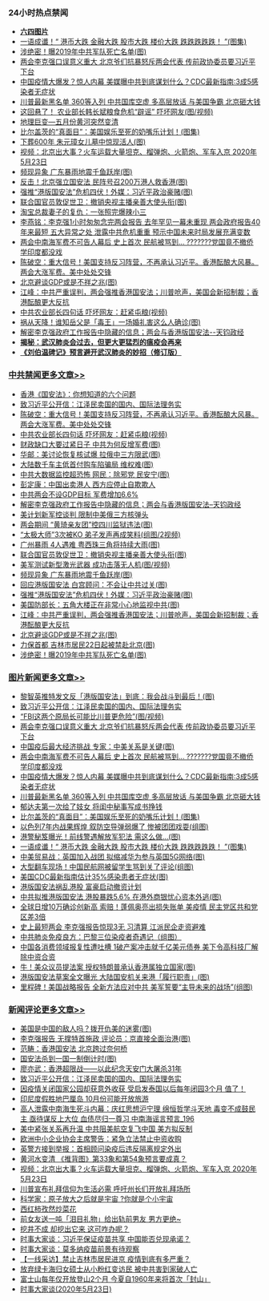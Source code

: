 <div class="catlist">
<h3>24小时热点禁闻</h3>
<ul>
<li><b><a href="64photo" target="_blank">六四图片</a></b></li>
<li><a href="https://github.com/fqnews/bnews/blob/master/topimagenews/20200523/1333071.md">一语成谶！“ 港币大跌 金融大跌 股市大跌 楼价大跌 跌跌跌跌跌！ ”(图集)</a></li>
<li><a href="https://github.com/fqnews/bnews/blob/master/cbnews/20200523/1333184.md">涉绝密！曝2019年中共军队死亡名单(图)</a></li>
<li><a href="https://github.com/fqnews/bnews/blob/master/topimagenews/20200523/1333395.md">两会李克强口误意义重大 北京爷们抗暴怒斥两会代表 传前政协委员要习近平下台</a></li>
<li><a href="https://github.com/fqnews/bnews/blob/master/topimagenews/20200523/1333310.md">中国疫情大爆发？惊人内幕 美媒曝中共到底谋划什么？CDC最新指南:3成5感染者无症状</a></li>
<li><a href="https://github.com/fqnews/bnews/blob/master/topimagenews/20200523/1333279.md">川普最新黑名单 360等入列 中共国库空虚 多高层放话 与美国争霸 北京砸大钱</a></li>
<li><a href="https://github.com/fqnews/bnews/blob/master/cbnews/20200523/1333164.md">这回悬了！ 农业部长韩长斌粮食危机“辟谣” 吓坏网友(图/视频)</a></li>
<li><a href="https://github.com/fqnews/bnews/blob/master/cnnews/20200523/1333226.md">地理巨变—五月份黄河突然变清</a></li>
<li><a href="https://github.com/fqnews/bnews/blob/master/topimagenews/20200523/1333231.md">比尔盖茨的“真面目”：美国娱乐至死的奶嘴乐计划！(图集)</a></li>
<li><a href="https://github.com/fqnews/bnews/blob/master/cnnews/20200523/1333145.md">下葬600年 朱元璋女儿墓中惊现活人(图)</a></li>
<li><a href="https://github.com/fqnews/bnews/blob/master/comments/20200524/1333448.md">视频：北京出大事？火车运载大量坦克、榴弹炮、火箭炮、军车入京 2020年5月23日</a></li>
<li><a href="https://github.com/fqnews/bnews/blob/master/cbnews/20200523/1333252.md">频现异象 广东暴雨地震千鱼跃岸(图)</a></li>
<li><a href="https://github.com/fqnews/bnews/blob/master/cnnews/hknews/20200523/1333079.md">反击！北京强立国安法 民阵号召200万港人救香港(图)</a></li>
<li><a href="https://github.com/fqnews/bnews/blob/master/cbnews/20200523/1333212.md">强推“港版国安法”危机四伏！外媒：习近平政治豪赌(图)</a></li>
<li><a href="https://github.com/fqnews/bnews/blob/master/cbnews/20200523/1333258.md">联合国官员敦促世卫：撤销央视主播亲善大使头衔(图)</a></li>
<li><a href="https://github.com/fqnews/bnews/blob/master/yule/20200523/1333191.md">淘宝总裁妻子的复仇：一张照完爆辣小三</a></li>
<li><a href="https://github.com/fqnews/bnews/blob/master/comments/20200523/1333215.md">李燕铭：李克强1小时匆匆念完两会报告 去年罕见一幕未重现 两会政府报告40年来最短 五大异常之处 泄露中共危机重重 预示中国未来时局发展充满变数</a></li>
<li><a href="https://github.com/fqnews/bnews/blob/master/topimagenews/20200523/1333370.md">两会中南海军费不可告人幕后 史上首次 民航被骂到… ???????党国竟不撤侨 学印度都没戏</a></li>
<li><a href="https://github.com/fqnews/bnews/blob/master/cbnews/20200524/1333468.md">陈破空：重大信号！美国支持反习阵营，不再承认习近平。香港酝酿大风暴。两会大涨军费。美中处处交锋 </a></li>
<li><a href="https://github.com/fqnews/bnews/blob/master/cbnews/20200523/1333196.md">北京避谈GDP或是不祥之兆(图)</a></li>
<li><a href="https://github.com/fqnews/bnews/blob/master/cbnews/20200523/1333202.md">江峰：中共严重误判，两会强推香港国安法；川普呛声，美国会新招制裁；香港酝酿更大反抗</a></li>
<li><a href="https://github.com/fqnews/bnews/blob/master/cbnews/20200524/1333415.md">中共农业部长四句话 吓坏网友：赶紧屯粮(视频)</a></li>
<li><a href="https://github.com/fqnews/bnews/blob/master/cnnews/20200523/1333247.md">祸从天降！谁知岳父是「毒王」一场婚礼害这么人确诊(图)</a></li>
<li><a href="https://github.com/fqnews/bnews/blob/master/cbnews/20200523/1333296.md">解密李克强政府工作报告中隐藏的信息；两会与香港版国安法--天钧政经</a></li>
<li><b><a href="https://github.com/fqnews/bnews/blob/master/comments/20200211/1275071.md" target="_blank">揭秘：武汉肺炎会过去，但更大更猛烈的瘟疫会再来</a></b></li>
<li><b><a href="https://github.com/fqnews/bnews/blob/master/comments/20200207/1272816.md" target="_blank">《刘伯温碑记》预言避开武汉肺炎的妙招（修订版）</a></b></li>
</ul>
</div>

<div class="catlist">
<h3><a href="https://github.com/fqnews/bnews/blob/master/cbnews/" target="_blank">中共禁闻</a><span><a href="https://github.com/fqnews/bnews/blob/master/cbnews/" target="_blank" rel="nofollow">更多文章>></a></span></h3>
<ul>
<li><a href="https://github.com/fqnews/bnews/blob/master/cbnews/20200524/1333500.md" target="_blank">香港《国安法》：你想知道的六个问题</a></li>
<li><a href="https://github.com/fqnews/bnews/blob/master/comments/20200524/783172.md" target="_blank">致习近平公开信：江泽民卖国的国内、国际法理务实</a></li>
<li><a href="https://github.com/fqnews/bnews/blob/master/cbnews/20200524/1333468.md" target="_blank">陈破空：重大信号！美国支持反习阵营，不再承认习近平。香港酝酿大风暴。两会大涨军费。美中处处交锋</a></li>
<li><a href="https://github.com/fqnews/bnews/blob/master/cbnews/20200524/1333415.md" target="_blank">中共农业部长四句话 吓坏网友：赶紧屯粮(视频)</a></li>
<li><a href="https://github.com/fqnews/bnews/blob/master/cbnews/20200524/1333406.md" target="_blank">财政缺口大要过紧日子 中共为何反增军费(图)</a></li>
<li><a href="https://github.com/fqnews/bnews/blob/master/cbnews/20200523/1333398.md" target="_blank">华邮：美讨论恢复核试爆 拉俄中三方限武(图)</a></li>
<li><a href="https://github.com/fqnews/bnews/blob/master/cbnews/20200523/1333397.md" target="_blank">大陆数千车主低首付购车陷骗局 维权难(图)</a></li>
<li><a href="https://github.com/fqnews/bnews/blob/master/cbnews/20200523/1333396.md" target="_blank">中共大数据监控超恐怖 网民：除邪党 民安宁(图)</a></li>
<li><a href="https://github.com/fqnews/bnews/blob/master/cbnews/20200523/1333388.md" target="_blank">彭定康：中国出卖港人 西方应停止自欺欺人</a></li>
<li><a href="https://github.com/fqnews/bnews/blob/master/cbnews/20200523/1333320.md" target="_blank">中共两会不设GDP目标 军费增加6.6%</a></li>
<li><a href="https://github.com/fqnews/bnews/blob/master/cbnews/20200523/1333296.md" target="_blank">解密李克强政府工作报告中隐藏的信息；两会与香港版国安法&#8211;天钧政经</a></li>
<li><a href="https://github.com/fqnews/bnews/blob/master/cbnews/20200523/1333287.md" target="_blank">美计划新军控谈判 限制中美俄三方核弹头</a></li>
<li><a href="https://github.com/fqnews/bnews/blob/master/cbnews/20200523/1333269.md" target="_blank">两会期间 “黄琦亲友团”控四川监狱违法(图)</a></li>
<li><a href="https://github.com/fqnews/bnews/blob/master/cbnews/20200523/1333264.md" target="_blank">“太极大师”3次被KO 弟子发声再成笑料(组图/2视频)</a></li>
<li><a href="https://github.com/fqnews/bnews/blob/master/cbnews/20200523/1333260.md" target="_blank">广州暴雨 4人遇难 粤西珠三角将持续大雨(图)</a></li>
<li><a href="https://github.com/fqnews/bnews/blob/master/cbnews/20200523/1333258.md" target="_blank">联合国官员敦促世卫：撤销央视主播亲善大使头衔(图)</a></li>
<li><a href="https://github.com/fqnews/bnews/blob/master/cbnews/20200523/1333257.md" target="_blank">美军测试新型激光武器 成功击落无人机(图/视频)</a></li>
<li><a href="https://github.com/fqnews/bnews/blob/master/cbnews/20200523/1333252.md" target="_blank">频现异象 广东暴雨地震千鱼跃岸(图)</a></li>
<li><a href="https://github.com/fqnews/bnews/blob/master/cbnews/20200523/1333246.md" target="_blank">回应港版国安法 白宫顾问：不会让中共过关(图)</a></li>
<li><a href="https://github.com/fqnews/bnews/blob/master/cbnews/20200523/1333212.md" target="_blank">强推“港版国安法”危机四伏！外媒：习近平政治豪赌(图)</a></li>
<li><a href="https://github.com/fqnews/bnews/blob/master/cbnews/20200523/1333206.md" target="_blank">美国防部长：五角大楼正在非常小心地监视中共(图)</a></li>
<li><a href="https://github.com/fqnews/bnews/blob/master/cbnews/20200523/1333202.md" target="_blank">江峰：中共严重误判，两会强推香港国安法；川普呛声，美国会新招制裁；香港酝酿更大反抗</a></li>
<li><a href="https://github.com/fqnews/bnews/blob/master/cbnews/20200523/1333196.md" target="_blank">北京避谈GDP或是不祥之兆(图)</a></li>
<li><a href="https://github.com/fqnews/bnews/blob/master/cbnews/20200523/1333195.md" target="_blank">力保首都 吉林市居民22日起被禁赴北京(图)</a></li>
<li><a href="https://github.com/fqnews/bnews/blob/master/cbnews/20200523/1333184.md" target="_blank">涉绝密！曝2019年中共军队死亡名单(图)</a></li>

</ul>
</div>
<div class="catlist">
<h3><a href="https://github.com/fqnews/bnews/blob/master/topimagenews/" target="_blank">图片新闻</a><span><a href="https://github.com/fqnews/bnews/blob/master/topimagenews/" target="_blank" rel="nofollow">更多文章>></a></span></h3>
<ul>
<li><a href="https://github.com/fqnews/bnews/blob/master/topimagenews/20200524/1333497.md" target="_blank">黎智英推特发文反「港版国安法」到底：我会战斗到最后！(图)</a></li>
<li><a href="https://github.com/fqnews/bnews/blob/master/comments/20200524/783172.md" target="_blank">致习近平公开信：江泽民卖国的国内、国际法理务实</a></li>
<li><a href="https://github.com/fqnews/bnews/blob/master/topimagenews/20200524/1333491.md" target="_blank">“FBI这两个原局长可能比川普更危险”(图/视频)</a></li>
<li><a href="https://github.com/fqnews/bnews/blob/master/topimagenews/20200523/1333395.md" target="_blank">两会李克强口误意义重大 北京爷们抗暴怒斥两会代表 传前政协委员要习近平下台</a></li>
<li><a href="https://github.com/fqnews/bnews/blob/master/topimagenews/20200523/1333394.md" target="_blank">中国疫后最大经济挑战 专家：中美关系是关键(图)</a></li>
<li><a href="https://github.com/fqnews/bnews/blob/master/topimagenews/20200523/1333370.md" target="_blank">两会中南海军费不可告人幕后 史上首次 民航被骂到… ???????党国竟不撤侨 学印度都没戏</a></li>
<li><a href="https://github.com/fqnews/bnews/blob/master/topimagenews/20200523/1333310.md" target="_blank">中国疫情大爆发？惊人内幕 美媒曝中共到底谋划什么？CDC最新指南:3成5感染者无症状</a></li>
<li><a href="https://github.com/fqnews/bnews/blob/master/topimagenews/20200523/1333279.md" target="_blank">川普最新黑名单 360等入列 中共国库空虚 多高层放话 与美国争霸 北京砸大钱</a></li>
<li><a href="https://github.com/fqnews/bnews/blob/master/topimagenews/20200523/1333263.md" target="_blank">郁达夫第一次给了妓女 将闺中秘事写成书挣钱</a></li>
<li><a href="https://github.com/fqnews/bnews/blob/master/topimagenews/20200523/1333231.md" target="_blank">比尔盖茨的“真面目”：美国娱乐至死的奶嘴乐计划！(图集)</a></li>
<li><a href="https://github.com/fqnews/bnews/blob/master/topimagenews/20200523/1333211.md" target="_blank">以色列7年内战果辉煌 叙防空导弹弱爆了 惨被团团戏耍(组图)</a></li>
<li><a href="https://github.com/fqnews/bnews/blob/master/topimagenews/20200523/1333173.md" target="_blank">港警秘笈曝光！前线警遇解放军犯法 需这么做…(图)</a></li>
<li><a href="https://github.com/fqnews/bnews/blob/master/topimagenews/20200523/1333071.md" target="_blank">一语成谶！“ 港币大跌 金融大跌 股市大跌 楼价大跌 跌跌跌跌跌！ ”(图集)</a></li>
<li><a href="https://github.com/fqnews/bnews/blob/master/topimagenews/20200523/1333047.md" target="_blank">中美贸易战：英国加入战团 拟缩减华为参与英国5G网络(图)</a></li>
<li><a href="https://github.com/fqnews/bnews/blob/master/topimagenews/20200523/1333046.md" target="_blank">大型翻车现场！中国民航网被留学生骂到关了评论(组图)</a></li>
<li><a href="https://github.com/fqnews/bnews/blob/master/topimagenews/20200523/1332956.md" target="_blank">美国CDC最新指南估计35%感染患者无症状(图)</a></li>
<li><a href="https://github.com/fqnews/bnews/blob/master/topimagenews/20200523/1332955.md" target="_blank">港版国安法祸乱港股 富豪启动撤资计划</a></li>
<li><a href="https://github.com/fqnews/bnews/blob/master/topimagenews/20200523/1332872.md" target="_blank">中共拟推港版国安法 港股暴跌5.6% 在港外商银忧心资本外逃(图)</a></li>
<li><a href="https://github.com/fqnews/bnews/blob/master/topimagenews/20200522/1332816.md" target="_blank">全球日增10万确诊创新高 索赔！蓬佩奥亮出损失账单 美疫情 民主党区共和党区差3倍</a></li>
<li><a href="https://github.com/fqnews/bnews/blob/master/topimagenews/20200522/1332789.md" target="_blank">史上最短两会 李克强报告惊现3无 习清算 江派民企走资避难</a></li>
<li><a href="https://github.com/fqnews/bnews/blob/master/comments/20200522/1332716.md" target="_blank">中共肺炎免疫良方：巴黎三位染疫者奇遇记（组图）</a></li>
<li><a href="https://github.com/fqnews/bnews/blob/master/topimagenews/20200522/1332723.md" target="_blank">中国各消费领域报复性遭吐槽 1破产案冲击就千亿美元债券 美下令高科技厂解除中资合资</a></li>
<li><a href="https://github.com/fqnews/bnews/blob/master/topimagenews/20200522/1332632.md" target="_blank">牛！美众议员提法案 授权特朗普承认香港属独立国家(图)</a></li>
<li><a href="https://github.com/fqnews/bnews/blob/master/topimagenews/20200522/1332631.md" target="_blank">港版国安法草案全文曝光 大陆国安机关来港「履行职责」(图)</a></li>
<li><a href="https://github.com/fqnews/bnews/blob/master/topimagenews/20200522/1332626.md" target="_blank">里程碑！美国战略报告 全新方法应对中共 美军誓要“主导未来的战场”(组图)</a></li>

</ul>
</div>
<div class="catlist">
<h3><a href="https://github.com/fqnews/bnews/blob/master/comments/" target="_blank">新闻评论</a><span><a href="https://github.com/fqnews/bnews/blob/master/comments/" target="_blank" rel="nofollow">更多文章>></a></span></h3>
<ul>
<li><a href="https://github.com/fqnews/bnews/blob/master/comments/20200524/1333536.md" target="_blank">美国是中国的敌人吗？拨开仇美的迷雾(图)</a></li>
<li><a href="https://github.com/fqnews/bnews/blob/master/comments/20200524/1333523.md" target="_blank">李克强报告 无撑特首施政 评论员：京直接全面治港(图)</a></li>
<li><a href="https://github.com/fqnews/bnews/blob/master/comments/20200524/1333507.md" target="_blank">范畴：香港国安法 北京跨过奈何桥</a></li>
<li><a href="https://github.com/fqnews/bnews/blob/master/comments/20200524/1333503.md" target="_blank">国安法杀到一国一制倒计时(图)</a></li>
<li><a href="https://github.com/fqnews/bnews/blob/master/comments/20200524/782837.md" target="_blank">廖亦武：香港超限战——以此纪念天安门大屠杀31年</a></li>
<li><a href="https://github.com/fqnews/bnews/blob/master/comments/20200524/783172.md" target="_blank">致习近平公开信：江泽民卖国的国内、国际法理务实</a></li>
<li><a href="https://github.com/fqnews/bnews/blob/master/comments/20200524/1333494.md" target="_blank">因疫情关闭国家公园却获意外收获 受启发泰国以后每年闭园3个月 值了！</a></li>
<li><a href="https://github.com/fqnews/bnews/blob/master/comments/20200524/1333487.md" target="_blank">印尼度假胜地巴厘岛 10月份可能开放旅游</a></li>
<li><a href="https://github.com/fqnews/bnews/blob/master/comments/20200524/1333483.md" target="_blank">高人泄露中南海生死斗内幕：庆红思想沪宁理 绵恒哲学斗天地 毒变不成鼓民主 亟待谋反上大位 血债尽归一尊习 中南海谣言预言_196</a></li>
<li><a href="https://github.com/fqnews/bnews/blob/master/comments/20200524/1333482.md" target="_blank">美中紧张关系再升温 中共阻美航空复飞中国 美方拟反制</a></li>
<li><a href="https://github.com/fqnews/bnews/blob/master/comments/20200524/1333475.md" target="_blank">欧洲中小企业协会主席警告：紧急立法禁止中资收购</a></li>
<li><a href="https://github.com/fqnews/bnews/blob/master/comments/20200524/1333455.md" target="_blank">英警方接到举报：首相顾问染疫后违反隔离规定外出</a></li>
<li><a href="https://github.com/fqnews/bnews/blob/master/comments/20200524/1333454.md" target="_blank">黄河水变清 《推背图》第33象和第54象预言要成真？</a></li>
<li><a href="https://github.com/fqnews/bnews/blob/master/comments/20200524/1333448.md" target="_blank">视频：北京出大事？火车运载大量坦克、榴弹炮、火箭炮、军车入京 2020年5月23日</a></li>
<li><a href="https://github.com/fqnews/bnews/blob/master/comments/20200524/1333436.md" target="_blank">川普宣布礼拜信仰为生活必需 呼吁州长们开放礼拜场所</a></li>
<li><a href="https://github.com/fqnews/bnews/blob/master/comments/20200524/1333431.md" target="_blank">科学家：原子放大之后就是宇宙 ?你就是个小宇宙</a></li>
<li><a href="https://github.com/fqnews/bnews/blob/master/comments/20200524/1333430.md" target="_blank">西红柿孜然炒菜花</a></li>
<li><a href="https://github.com/fqnews/bnews/blob/master/comments/20200523/1333404.md" target="_blank">前女友送一吨「泪目礼物」给出轨前男友 男方更绝~</a></li>
<li><a href="https://github.com/fqnews/bnews/blob/master/comments/20200523/1333403.md" target="_blank">挖井不成 却挖出它来 这可咋办呢？</a></li>
<li><a href="https://github.com/fqnews/bnews/blob/master/comments/20200523/1333401.md" target="_blank">时事大家谈：习近平保证疫苗共享 中国能否兑现承诺？</a></li>
<li><a href="https://github.com/fqnews/bnews/blob/master/comments/20200523/1333400.md" target="_blank">时事大家谈：莫多纳疫苗前景有待观察</a></li>
<li><a href="https://github.com/fqnews/bnews/blob/master/comments/20200523/1333387.md" target="_blank">【一线采访】禁止吉林市居民进京  疫情到底有多严重？</a></li>
<li><a href="https://github.com/fqnews/bnews/blob/master/comments/20200523/1333377.md" target="_blank">放弃绿卡海归女硕士从小粉红变访民 被中共害到家破人亡</a></li>
<li><a href="https://github.com/fqnews/bnews/blob/master/comments/20200523/1333374.md" target="_blank">富士山每年仅开放登山2个月 今夏自1960年来将首次「封山」</a></li>
<li><a href="https://github.com/fqnews/bnews/blob/master/comments/20200523/1333373.md" target="_blank">时事大家谈(2020年5月23日)</a></li>

</ul>
</div>